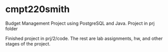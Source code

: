 # cmpt220smith
Budget Management Project using PostgreSQL and Java. Project in prj folder

Finished project in prj/2/code.
The rest are lab assignments, hw, and other stages of the project.
